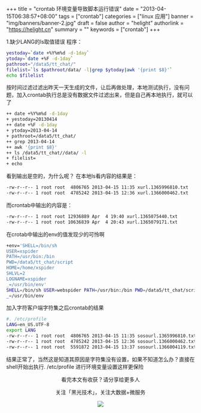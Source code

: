 +++
title = "crontab 环境变量导致脚本运行错误"
date = "2013-04-15T06:38:57+08:00"
tags = ["crontab"]
categories = ["linux 应用"]
banner = "img/banners/banner-2.jpg"
draft = false
author = "helight"
authorlink = "https://helight.cn"
summary = ""
keywords = ["crontab"]
+++


1.缺少LANG的ls取值错误
程序：
```sh
yestoday=`date +%Y%m%d -d-1day`
ytoday=`date +%F -d-1day`
pathroot="/data5/tt_chat/"
filelist=`ls $pathroot/data/ -l|grep $ytoday|awk '{print $8}'`
echo $filelist
```
按时间过滤过滤出昨天一天生成的文件，让后再做处理，本地测试执行，没有问题，加入crontab执行总是没有数据文件过滤出来，但是自己再本地执行，就可以了
<!--more-->
```sh
++ date +%Y%m%d -d-1day
+ yestoday=20130414
++ date +%F -d-1day
+ ytoday=2013-04-14
+ pathroot=/data5/tt_chat/
++ grep 2013-04-14
++ awk '{print $8}'
++ ls /data5/tt_chat//data/ -l
+ filelist=
+ echo
```
看到输出是空的，为什么呢？
在本地ls看内容的结果是：
```sh
-rw-r--r-- 1 root root  4806765 2013-04-15 11:35 xurl.1365996810.txt
-rw-r--r-- 1 root root  4785242 2013-04-15 12:36 xurl.1366000462.txt
```
而crontab中输出的内容是：
```sh
-rw-r--r-- 1 root root 12936889 Apr  4 19:40 xurl.1365075440.txt
-rw-r--r-- 1 root root 10636839 Apr  4 20:43 xurl.1365079171.txt
```
在crotab中输出的env的值发现少的可怜啊
```sh
+env='SHELL=/bin/sh
USER=xspider
PATH=/usr/bin:/bin
PWD=/data5/tt_chat/script
HOME=/home/xspider
SHLVL=2
LOGNAME=xspider
_=/usr/bin/env'
SHELL=/bin/sh USER=webspider PATH=/usr/bin:/bin PWD=/data5/tt_chat/script HOME=/home/xspider SHLVL=2 LOGNAME=xspider
_=/usr/bin/env 
```
加入字符客户端字符集之后crontab的结果
```sh
#. /etc/profile
LANG=en_US.UTF-8
export LANG
-rw-r--r-- 1 root root  4806765 2013-04-15 11:35 sosourl.1365996810.txt
-rw-r--r-- 1 root root  4785242 2013-04-15 12:36 sosourl.1366000462.txt
-rw-r--r-- 1 root root  5591872 2013-04-15 13:37 sosourl.1366004119.txt
```
结果正常了，当然这是知道其原因是字符集没有设置，如果不知道怎么办？直接在shell开始出执行. /etc/profile 进行环境变量设置这样更保险

<center>
看完本文有收获？请分享给更多人<br>

关注「黑光技术」，关注大数据+微服务<br>

![](/img/qrcode_helight_tech.jpg)
</center>
